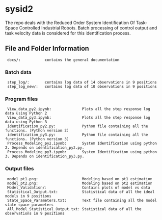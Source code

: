 # sysid2
The repo deals with the Reduced Order System Identification Of Task-Space Controlled Industrial Robots. Batch processing of control output and task velocity data is considered for this identification process.

## File  and Folder Information

     docs/:           contains the general documentation
### Batch data
     step_log/:       contains log data of 14 observations in 9 positions
     step_log_new/:   contains log data of 10 observations in 9 positions
### Program files
     View_data_py2.ipynb:              Plots all the step response log data using Python 2
     View_data_py3.ipynb:              Plots all the step response log data using Python 3 
     identification_py2.py:            Python file containing all the functions. (Python version 2)
     identification_py3.py:            Python file containing all the functions. (Python version 3) 
     Process_Modeling_py2.ipynb:       System Identification using python 2. Depends on identification_py2.py.
     Process_Modeling_py3.ipynb:       System Identification using python 3. Depends on identification_py3.py.
### Output files
     model_pt1.png:                    Modeling based on pt1 estimation
     model_pt2.png:                    Modeling based on pt2 estimation
     Model_Validation/:                Contains plots of model vs data
     Statistical_Output.txt:           Statistical data of all the ideal models in 9 positions         
     State_Space_Parameters.txt:       Text file containing all the model state space parameters
     All_Model_Statistical_Output.txt: Statistical data of all the observations in 9 positions
     
